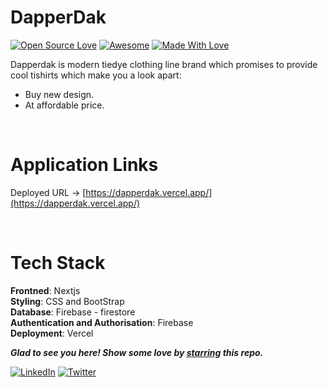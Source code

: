 # DapperDak
[![Open Source Love](https://badges.frapsoft.com/os/v2/open-source.svg?v=103)](https://github.com/devanshdixit)
[![Awesome](https://cdn.rawgit.com/sindresorhus/awesome/d7305f38d29fed78fa85652e3a63e154dd8e8829/media/badge.svg)](https://github.com/devanshdixit) [![Made With Love](https://img.shields.io/badge/Made%20With-Love-orange.svg)](https://github.com/devanshdixit)

Dapperdak is modern tiedye clothing line brand which promises to provide cool tishirts which make you a look apart:
- Buy new design.
- At affordable price.

<br>

# Application Links

Deployed URL -> [https://dapperdak.vercel.app/](https://dapperdak.vercel.app/)


<br/>

# Tech Stack

<b>Frontned</b>: Nextjs
<br>
<b>Styling</b>: CSS and BootStrap
<br>
<b>Database</b>: Firebase - firestore
<br>
<b>Authentication and Authorisation</b>: Firebase
<br>
<b>Deployment</b>: Vercel


***Glad to see you here! Show some love by [starring](https://github.com/devanshdixit/dapperdak) this repo.***

   [![LinkedIn](https://img.shields.io/static/v1.svg?label=connect&message=@devanshudixit&color=grey&logo=linkedin&style=flat&logoColor=white&colorA=blue)](https://www.linkedin.com/in/devanshudixit01/) [![Twitter](https://img.shields.io/static/v1.svg?label=connect&message=@devanshudixit&color=grey&logo=twitter&style=flat&logoColor=white&colorA=blue)](https://twitter.com/devanshdixit13)
